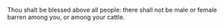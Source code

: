 Thou shalt be blessed above all people: there shall not be male or female barren among you, or among your cattle.
